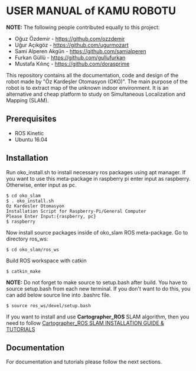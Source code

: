 # USER MANUAL of KAMU ROBOTU
**NOTE:** The following people contributed equally to this project:

* Oğuz Özdemir - https://github.com/ozzdemir
* Uğur Açıkgöz - https://github.com/ugurmozart
* Sami Alperen Akgün - https://github.com/samialperen
* Furkan Güllü - https://github.com/gullufurkan
* Mustafa Kılınç - https://github.com/dorasprime

This repository contains all the documentation, code and design of the robot made by "Öz Kardeşler Otomasyon (OKO)".
The main purpose of the robot is to extract map of the unknown indoor environment. It is an alternative and cheap platform to study on Simultaneous Localization and Mapping (SLAM).

## Prerequisites
* ROS Kinetic
* Ubuntu 16.04

## Installation 
Run oko_install.sh to install necessary ros packages using apt manager. If you want to use this meta-package in raspberry pi enter input as raspberry. Otherwise, enter input as pc.
```
$ cd oko_slam
$ . oko_install.sh
Oz Kardesler Otomasyon
Installation Script for Raspberry-Pi/General Computer
Please Enter Input:{raspberry, pc} 
$ raspberry
```

Now install source packages inside of oko_slam ROS meta-package.
Go to directory ros_ws:
```
$ cd oko_slam/ros_ws
```

Build ROS workspace with catkin
```
$ catkin_make
```

**NOTE:** Do not forget to make source to setup.bash after build. You have to source setup.bash from each new terminal. If you don't want to do this, you can add below source line into .bashrc file.
```
$ source ros_ws/devel/setup.bash
```

If you want to install and use **Cartographer_ROS** SLAM algorithm, then you need to follow [Cartographer_ROS SLAM INSTALLATION GUIDE & TUTORIALS](/doc/cartographer_slam_tutorial.md)

## Documentation
For documentation and tutorials please follow the next sections.
